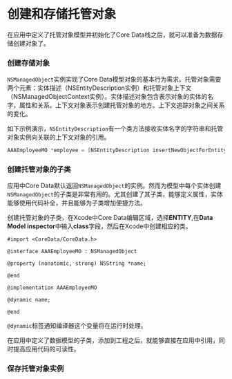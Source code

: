 # 创建和存储托管对象
在应用中定义了托管对象模型并初始化了Core Data栈之后，就可以准备为数据存储创建对象了。

### 创建存储对象
`NSManagedObject`实例实现了Core Data模型对象的基本行为需求。托管对象需要两个元素：实体描述（NSEntityDescription实例）和托管对象上下文（NSManagedObjectContext实例）。实体描述对象包含表示对象的实体的名字，属性和关系。上下文对象表示创建托管对象的地方。上下文追踪对象之间关系的变化。

如下示例演示，`NSEntityDescription`有一个类方法接收实体名字的字符串和托管对象实例向关联的上下文对象的引用。
``` objective-c
AAAEmployeeMO *employee = [NSEntityDescription insertNewObjectForEntityForName:@"Employee" inManagedObjectContext:[self managedObjectContext];
```

### 创建托管对象的子类
应用中Core Data默认返回`NSManagedObject`的实例。然而为模型中每个实体创建`NSManagedObject`的子类是非常有用的。尤其创建了其子类，能够定义属性，实体能够使用代码补全，并且能够为子类增加便捷方法。

创建托管对象的子类，在Xcode中Core Data编辑区域，选择**ENTITY**,在**Data Model inspector**中输入**class**字段，然后在Xcode中创建相应的类。
```
#import <CoreData/CoreData.h>
 
@interface AAAEmployeeMO : NSManagedObject
 
@property (nonatomic, strong) NSString *name;
 
@end
 
@implementation AAAEmployeeMO
 
@dynamic name;
 
@end
```

`@dynamic`标签通知编译器这个变量将在运行时处理。

在应用中定义了数据模型的子类，添加到工程之后，就能够直接在应用中引用，同时提高应用代码的可读性。

### 保存托管对象实例



